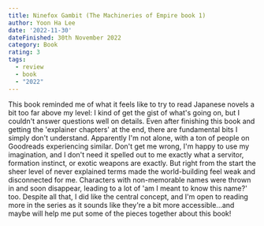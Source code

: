 ```yaml
---
title: Ninefox Gambit (The Machineries of Empire book 1)
author: Yoon Ha Lee
date: '2022-11-30'
dateFinished: 30th November 2022
category: Book
rating: 3
tags:
  - review
  - book
  - "2022"
---
```


This book reminded me of what it feels like to try to read Japanese novels a bit too far above my level: I kind of get the gist of what's going on, but I couldn't answer questions well on details. Even after finishing this book and getting the 'explainer chapters' at the end, there are fundamental bits I simply don't understand. Apparently I'm not alone, with a ton of people on Goodreads experiencing similar. Don't get me wrong, I'm happy to use my imagination, and I don't need it spelled out to me exactly what a servitor, formation instinct, or exotic weapons are exactly. But right from the start the sheer level of never explained terms made the world-building feel weak and disconnected for me. Characters with non-memorable names were thrown in and soon disappear, leading to a lot of 'am I meant to know this name?' too. Despite all that, I did like the central concept, and I'm open to reading more in the series as it sounds like they're a bit more accessible...and maybe will help me put some of the pieces together about this book!